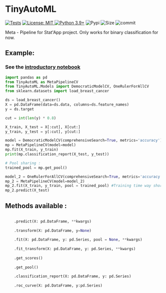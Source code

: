 # TinyAutoML
[![Tests](https://github.com/g0bel1n/TinyAutoML/actions/workflows/python-app.yml/badge.svg?branch=master)](https://github.com/g0bel1n/TinyAutoML/actions/workflows/python-app.yml)
[![License: MIT](https://img.shields.io/github/license/g0bel1n/TinyAutoML?style=flat-square)
![Python 3.9+](https://img.shields.io/badge/python-3.9-blue.svg)](https://www.python.org/downloads/release/python-390/)
![Pypi](https://img.shields.io/pypi/v/TinyAutoML?style=flat-square)
![Size](https://img.shields.io/github/repo-size/g0bel1N/TinyAutoML?style=flat-square)
![commit](https://img.shields.io/github/commit-activity/m/g0bel1n/TinyAutoML?style=flat-square)

Meta - Pipeline for Stat'App project.
Only works for binary classification for now.

## Example:

### See the [introductory notebook](https://github.com/g0bel1n/TinyAutoML/blob/master/introduction-to-Tiny-AutoML.ipynb)

``` python
import pandas as pd
from TinyAutoML as MetaPipelineCV
from TinyAutoML.Models import DemocraticModelCV, OneRulerForAllCV
from sklearn.datasets import load_breast_cancer

ds = load_breast_cancer()
X = pd.DataFrame(data=ds.data, columns=ds.feature_names)
y = ds.target

cut = int(len(y) * 0.8)

X_train, X_test = X[:cut], X[cut:]
y_train, y_test = y[:cut], y[cut:]

model = DemocraticModelCV(comprehensiveSearch=True, metrics='accuracy')
mp = MetaPipelineCV(model=model)
mp.fit(X_train, y_train)
print(mp.classification_report(X_test, y_test))

# Pool sharing :
trained_pool = mp.get_pool()

model_2 = OneRulerForAllCV(comprehensiveSearch=True, metrics='accuracy')
mp_2 = MetaPipelineCV(model=model_2)
mp_2.fit(X_train, y_train, pool = trained_pool) #Training time way shorter
mp_2.predict(X_test)

```


## Methods available :

``` python

    .predict(X: pd.DataFrame, **kwargs)
    
    .transform(X: pd.DataFrame, y=None)
    
    .fit(X: pd.DataFrame, y: pd.Series, pool = None, **kwargs)
    
    .fit_transform(X: pd.DataFrame, y: pd.Series, **kwargs)
    
    .get_scores()
    
    .get_pool()
    
    .classification_report(X: pd.DataFrame, y: pd.Series)
    
    .roc_curve(X: pd.DataFrame, y:pd.Series)

```

